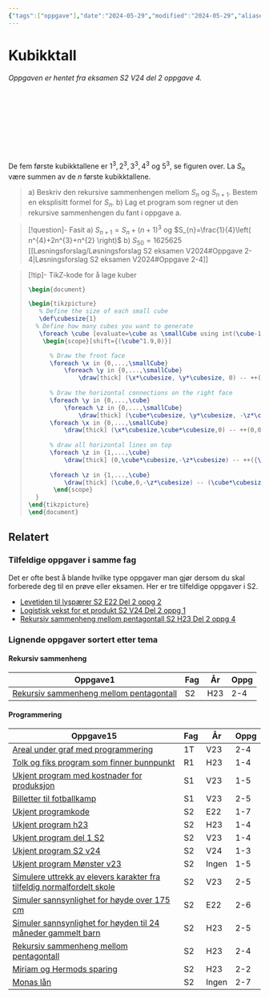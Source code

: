 ```yaml
---
{"tags":["oppgave"],"date":"2024-05-29","modified":"2024-05-29","aliases":[],"dg-publish":true,"temaer":["rekursiv sammenheng","figurtall","programmering"],"fag":["s2"],"eksamen":"v24","del":2,"oppgave":"4","title":"Kubikktall","source":null,"todo":null,"permalink":"/kubikktall/","dgPassFrontmatter":true}
---
```



# Kubikktall

<p><span><em>Oppgaven er hentet fra eksamen S2 V24 del 2 oppgave 4.</em></span></p>

<?xml version="1.0" encoding="UTF-8"?>
<svg xmlns="http://www.w3.org/2000/svg" xmlns:xlink="http://www.w3.org/1999/xlink" width="772.01" height="197.095" viewBox="0 0 772.01 197.095">
<defs>
<clipPath id="clip-0">
<path clip-rule="nonzero" d="M 0 167 L 30 167 L 30 197.09375 L 0 197.09375 Z M 0 167 "/>
</clipPath>
<clipPath id="clip-1">
<path clip-rule="nonzero" d="M 17 174 L 51 174 L 51 197.09375 L 17 197.09375 Z M 17 174 "/>
</clipPath>
<clipPath id="clip-2">
<path clip-rule="nonzero" d="M 77 167 L 107 167 L 107 197.09375 L 77 197.09375 Z M 77 167 "/>
</clipPath>
<clipPath id="clip-3">
<path clip-rule="nonzero" d="M 105 167 L 135 167 L 135 197.09375 L 105 197.09375 Z M 105 167 "/>
</clipPath>
<clipPath id="clip-4">
<path clip-rule="nonzero" d="M 123 174 L 157 174 L 157 197.09375 L 123 197.09375 Z M 123 174 "/>
</clipPath>
<clipPath id="clip-5">
<path clip-rule="nonzero" d="M 134 163 L 168 163 L 168 197.09375 L 134 197.09375 Z M 134 163 "/>
</clipPath>
<clipPath id="clip-6">
<path clip-rule="nonzero" d="M 200 167 L 230 167 L 230 197.09375 L 200 197.09375 Z M 200 167 "/>
</clipPath>
<clipPath id="clip-7">
<path clip-rule="nonzero" d="M 228 167 L 258 167 L 258 197.09375 L 228 197.09375 Z M 228 167 "/>
</clipPath>
<clipPath id="clip-8">
<path clip-rule="nonzero" d="M 256 167 L 287 167 L 287 197.09375 L 256 197.09375 Z M 256 167 "/>
</clipPath>
<clipPath id="clip-9">
<path clip-rule="nonzero" d="M 274 174 L 308 174 L 308 197.09375 L 274 197.09375 Z M 274 174 "/>
</clipPath>
<clipPath id="clip-10">
<path clip-rule="nonzero" d="M 285 163 L 319 163 L 319 197.09375 L 285 197.09375 Z M 285 163 "/>
</clipPath>
<clipPath id="clip-11">
<path clip-rule="nonzero" d="M 366 167 L 396 167 L 396 197.09375 L 366 197.09375 Z M 366 167 "/>
</clipPath>
<clipPath id="clip-12">
<path clip-rule="nonzero" d="M 394 167 L 424 167 L 424 197.09375 L 394 197.09375 Z M 394 167 "/>
</clipPath>
<clipPath id="clip-13">
<path clip-rule="nonzero" d="M 423 167 L 453 167 L 453 197.09375 L 423 197.09375 Z M 423 167 "/>
</clipPath>
<clipPath id="clip-14">
<path clip-rule="nonzero" d="M 451 167 L 481 167 L 481 197.09375 L 451 197.09375 Z M 451 167 "/>
</clipPath>
<clipPath id="clip-15">
<path clip-rule="nonzero" d="M 468 174 L 503 174 L 503 197.09375 L 468 197.09375 Z M 468 174 "/>
</clipPath>
<clipPath id="clip-16">
<path clip-rule="nonzero" d="M 479 163 L 514 163 L 514 197.09375 L 479 197.09375 Z M 479 163 "/>
</clipPath>
<clipPath id="clip-17">
<path clip-rule="nonzero" d="M 574 167 L 605 167 L 605 197.09375 L 574 197.09375 Z M 574 167 "/>
</clipPath>
<clipPath id="clip-18">
<path clip-rule="nonzero" d="M 603 167 L 633 167 L 633 197.09375 L 603 197.09375 Z M 603 167 "/>
</clipPath>
<clipPath id="clip-19">
<path clip-rule="nonzero" d="M 631 167 L 661 167 L 661 197.09375 L 631 197.09375 Z M 631 167 "/>
</clipPath>
<clipPath id="clip-20">
<path clip-rule="nonzero" d="M 659 167 L 690 167 L 690 197.09375 L 659 197.09375 Z M 659 167 "/>
</clipPath>
<clipPath id="clip-21">
<path clip-rule="nonzero" d="M 688 167 L 718 167 L 718 197.09375 L 688 197.09375 Z M 688 167 "/>
</clipPath>
<clipPath id="clip-22">
<path clip-rule="nonzero" d="M 705 174 L 740 174 L 740 197.09375 L 705 197.09375 Z M 705 174 "/>
</clipPath>
<clipPath id="clip-23">
<path clip-rule="nonzero" d="M 716 163 L 751 163 L 751 197.09375 L 716 197.09375 Z M 716 163 "/>
</clipPath>
<clipPath id="clip-24">
<path clip-rule="nonzero" d="M 749 130 L 772.011719 130 L 772.011719 165 L 749 165 Z M 749 130 "/>
</clipPath>
<clipPath id="clip-25">
<path clip-rule="nonzero" d="M 749 102 L 772.011719 102 L 772.011719 136 L 749 136 Z M 749 102 "/>
</clipPath>
<clipPath id="clip-26">
<path clip-rule="nonzero" d="M 749 74 L 772.011719 74 L 772.011719 108 L 749 108 Z M 749 74 "/>
</clipPath>
<clipPath id="clip-27">
<path clip-rule="nonzero" d="M 749 45 L 772.011719 45 L 772.011719 80 L 749 80 Z M 749 45 "/>
</clipPath>
<clipPath id="clip-28">
<path clip-rule="nonzero" d="M 749 17 L 772.011719 17 L 772.011719 51 L 749 51 Z M 749 17 "/>
</clipPath>
<clipPath id="clip-29">
<path clip-rule="nonzero" d="M 749 0 L 772.011719 0 L 772.011719 23 L 749 23 Z M 749 0 "/>
</clipPath>
<clipPath id="clip-30">
<path clip-rule="nonzero" d="M 629 0 L 772.011719 0 L 772.011719 1 L 629 1 Z M 629 0 "/>
</clipPath>
<clipPath id="clip-31">
<path clip-rule="nonzero" d="M 771 0 L 772.011719 0 L 772.011719 143 L 771 143 Z M 771 0 "/>
</clipPath>
</defs>
<g clip-path="url(#clip-0)">
<path fill="none" stroke-width="0.79701" stroke-linecap="butt" stroke-linejoin="miter" stroke="rgb(100%, 100%, 100%)" stroke-opacity="1" stroke-miterlimit="10" d="M 28.346437 0.0006875 L 56.694094 0.0006875 L 56.694094 28.348344 L 28.346437 28.348344 Z M 28.346437 0.0006875 " transform="matrix(1, 0, 0, -1, -27.948, 196.696)"/>
</g>
<g clip-path="url(#clip-1)">
<path fill="none" stroke-width="0.79701" stroke-linecap="butt" stroke-linejoin="miter" stroke="rgb(100%, 100%, 100%)" stroke-opacity="1" stroke-miterlimit="10" d="M 56.694094 0.0006875 L 67.608156 10.91475 " transform="matrix(1, 0, 0, -1, -27.948, 196.696)"/>
</g>
<path fill="none" stroke-width="0.79701" stroke-linecap="butt" stroke-linejoin="miter" stroke="rgb(100%, 100%, 100%)" stroke-opacity="1" stroke-miterlimit="10" d="M 56.694094 28.348344 L 67.608156 39.2585 " transform="matrix(1, 0, 0, -1, -27.948, 196.696)"/>
<path fill="none" stroke-width="0.79701" stroke-linecap="butt" stroke-linejoin="miter" stroke="rgb(100%, 100%, 100%)" stroke-opacity="1" stroke-miterlimit="10" d="M 28.346437 28.348344 L 39.2605 39.2585 " transform="matrix(1, 0, 0, -1, -27.948, 196.696)"/>
<path fill="none" stroke-width="0.79701" stroke-linecap="butt" stroke-linejoin="miter" stroke="rgb(100%, 100%, 100%)" stroke-opacity="1" stroke-miterlimit="10" d="M 39.2605 39.2585 L 67.608156 39.2585 " transform="matrix(1, 0, 0, -1, -27.948, 196.696)"/>
<path fill="none" stroke-width="0.79701" stroke-linecap="butt" stroke-linejoin="miter" stroke="rgb(100%, 100%, 100%)" stroke-opacity="1" stroke-miterlimit="10" d="M 67.608156 10.91475 L 67.608156 39.2585 " transform="matrix(1, 0, 0, -1, -27.948, 196.696)"/>
<g clip-path="url(#clip-2)">
<path fill="none" stroke-width="0.79701" stroke-linecap="butt" stroke-linejoin="miter" stroke="rgb(100%, 100%, 100%)" stroke-opacity="1" stroke-miterlimit="10" d="M 105.768312 0.0006875 L 134.115969 0.0006875 L 134.115969 28.348344 L 105.768312 28.348344 Z M 105.768312 0.0006875 " transform="matrix(1, 0, 0, -1, -27.948, 196.696)"/>
</g>
<path fill="none" stroke-width="0.79701" stroke-linecap="butt" stroke-linejoin="miter" stroke="rgb(100%, 100%, 100%)" stroke-opacity="1" stroke-miterlimit="10" d="M 105.768312 28.348344 L 134.115969 28.348344 L 134.115969 56.692094 L 105.768312 56.692094 Z M 105.768312 28.348344 " transform="matrix(1, 0, 0, -1, -27.948, 196.696)"/>
<g clip-path="url(#clip-3)">
<path fill="none" stroke-width="0.79701" stroke-linecap="butt" stroke-linejoin="miter" stroke="rgb(100%, 100%, 100%)" stroke-opacity="1" stroke-miterlimit="10" d="M 134.115969 0.0006875 L 162.463625 0.0006875 L 162.463625 28.348344 L 134.115969 28.348344 Z M 134.115969 0.0006875 " transform="matrix(1, 0, 0, -1, -27.948, 196.696)"/>
</g>
<path fill="none" stroke-width="0.79701" stroke-linecap="butt" stroke-linejoin="miter" stroke="rgb(100%, 100%, 100%)" stroke-opacity="1" stroke-miterlimit="10" d="M 134.115969 28.348344 L 162.463625 28.348344 L 162.463625 56.692094 L 134.115969 56.692094 Z M 134.115969 28.348344 " transform="matrix(1, 0, 0, -1, -27.948, 196.696)"/>
<g clip-path="url(#clip-4)">
<path fill="none" stroke-width="0.79701" stroke-linecap="butt" stroke-linejoin="miter" stroke="rgb(100%, 100%, 100%)" stroke-opacity="1" stroke-miterlimit="10" d="M 162.463625 0.0006875 L 173.377688 10.91475 " transform="matrix(1, 0, 0, -1, -27.948, 196.696)"/>
</g>
<g clip-path="url(#clip-5)">
<path fill="none" stroke-width="0.79701" stroke-linecap="butt" stroke-linejoin="miter" stroke="rgb(100%, 100%, 100%)" stroke-opacity="1" stroke-miterlimit="10" d="M 173.377688 10.91475 L 184.287844 21.824906 " transform="matrix(1, 0, 0, -1, -27.948, 196.696)"/>
</g>
<path fill="none" stroke-width="0.79701" stroke-linecap="butt" stroke-linejoin="miter" stroke="rgb(100%, 100%, 100%)" stroke-opacity="1" stroke-miterlimit="10" d="M 162.463625 28.348344 L 173.377688 39.2585 " transform="matrix(1, 0, 0, -1, -27.948, 196.696)"/>
<path fill="none" stroke-width="0.79701" stroke-linecap="butt" stroke-linejoin="miter" stroke="rgb(100%, 100%, 100%)" stroke-opacity="1" stroke-miterlimit="10" d="M 173.377688 39.2585 L 184.287844 50.172562 " transform="matrix(1, 0, 0, -1, -27.948, 196.696)"/>
<path fill="none" stroke-width="0.79701" stroke-linecap="butt" stroke-linejoin="miter" stroke="rgb(100%, 100%, 100%)" stroke-opacity="1" stroke-miterlimit="10" d="M 162.463625 56.692094 L 173.377688 67.606156 " transform="matrix(1, 0, 0, -1, -27.948, 196.696)"/>
<path fill="none" stroke-width="0.79701" stroke-linecap="butt" stroke-linejoin="miter" stroke="rgb(100%, 100%, 100%)" stroke-opacity="1" stroke-miterlimit="10" d="M 173.377688 67.606156 L 184.287844 78.520219 " transform="matrix(1, 0, 0, -1, -27.948, 196.696)"/>
<path fill="none" stroke-width="0.79701" stroke-linecap="butt" stroke-linejoin="miter" stroke="rgb(100%, 100%, 100%)" stroke-opacity="1" stroke-miterlimit="10" d="M 105.768312 56.692094 L 127.596437 78.520219 " transform="matrix(1, 0, 0, -1, -27.948, 196.696)"/>
<path fill="none" stroke-width="0.79701" stroke-linecap="butt" stroke-linejoin="miter" stroke="rgb(100%, 100%, 100%)" stroke-opacity="1" stroke-miterlimit="10" d="M 134.115969 56.692094 L 155.944094 78.520219 " transform="matrix(1, 0, 0, -1, -27.948, 196.696)"/>
<path fill="none" stroke-width="0.79701" stroke-linecap="butt" stroke-linejoin="miter" stroke="rgb(100%, 100%, 100%)" stroke-opacity="1" stroke-miterlimit="10" d="M 116.682375 67.606156 L 173.377688 67.606156 " transform="matrix(1, 0, 0, -1, -27.948, 196.696)"/>
<path fill="none" stroke-width="0.79701" stroke-linecap="butt" stroke-linejoin="miter" stroke="rgb(100%, 100%, 100%)" stroke-opacity="1" stroke-miterlimit="10" d="M 127.596437 78.520219 L 184.287844 78.520219 " transform="matrix(1, 0, 0, -1, -27.948, 196.696)"/>
<path fill="none" stroke-width="0.79701" stroke-linecap="butt" stroke-linejoin="miter" stroke="rgb(100%, 100%, 100%)" stroke-opacity="1" stroke-miterlimit="10" d="M 173.377688 10.91475 L 173.377688 67.606156 " transform="matrix(1, 0, 0, -1, -27.948, 196.696)"/>
<path fill="none" stroke-width="0.79701" stroke-linecap="butt" stroke-linejoin="miter" stroke="rgb(100%, 100%, 100%)" stroke-opacity="1" stroke-miterlimit="10" d="M 184.287844 21.824906 L 184.287844 78.520219 " transform="matrix(1, 0, 0, -1, -27.948, 196.696)"/>
<g clip-path="url(#clip-6)">
<path fill="none" stroke-width="0.79701" stroke-linecap="butt" stroke-linejoin="miter" stroke="rgb(100%, 100%, 100%)" stroke-opacity="1" stroke-miterlimit="10" d="M 228.553469 0.0006875 L 256.901125 0.0006875 L 256.901125 28.348344 L 228.553469 28.348344 Z M 228.553469 0.0006875 " transform="matrix(1, 0, 0, -1, -27.948, 196.696)"/>
</g>
<path fill="none" stroke-width="0.79701" stroke-linecap="butt" stroke-linejoin="miter" stroke="rgb(100%, 100%, 100%)" stroke-opacity="1" stroke-miterlimit="10" d="M 228.553469 28.348344 L 256.901125 28.348344 L 256.901125 56.692094 L 228.553469 56.692094 Z M 228.553469 28.348344 " transform="matrix(1, 0, 0, -1, -27.948, 196.696)"/>
<path fill="none" stroke-width="0.79701" stroke-linecap="butt" stroke-linejoin="miter" stroke="rgb(100%, 100%, 100%)" stroke-opacity="1" stroke-miterlimit="10" d="M 228.553469 56.692094 L 256.901125 56.692094 L 256.901125 85.03975 L 228.553469 85.03975 Z M 228.553469 56.692094 " transform="matrix(1, 0, 0, -1, -27.948, 196.696)"/>
<g clip-path="url(#clip-7)">
<path fill="none" stroke-width="0.79701" stroke-linecap="butt" stroke-linejoin="miter" stroke="rgb(100%, 100%, 100%)" stroke-opacity="1" stroke-miterlimit="10" d="M 256.901125 0.0006875 L 285.248781 0.0006875 L 285.248781 28.348344 L 256.901125 28.348344 Z M 256.901125 0.0006875 " transform="matrix(1, 0, 0, -1, -27.948, 196.696)"/>
</g>
<path fill="none" stroke-width="0.79701" stroke-linecap="butt" stroke-linejoin="miter" stroke="rgb(100%, 100%, 100%)" stroke-opacity="1" stroke-miterlimit="10" d="M 256.901125 28.348344 L 285.248781 28.348344 L 285.248781 56.692094 L 256.901125 56.692094 Z M 256.901125 28.348344 " transform="matrix(1, 0, 0, -1, -27.948, 196.696)"/>
<path fill="none" stroke-width="0.79701" stroke-linecap="butt" stroke-linejoin="miter" stroke="rgb(100%, 100%, 100%)" stroke-opacity="1" stroke-miterlimit="10" d="M 256.901125 56.692094 L 285.248781 56.692094 L 285.248781 85.03975 L 256.901125 85.03975 Z M 256.901125 56.692094 " transform="matrix(1, 0, 0, -1, -27.948, 196.696)"/>
<g clip-path="url(#clip-8)">
<path fill="none" stroke-width="0.79701" stroke-linecap="butt" stroke-linejoin="miter" stroke="rgb(100%, 100%, 100%)" stroke-opacity="1" stroke-miterlimit="10" d="M 285.248781 0.0006875 L 313.596437 0.0006875 L 313.596437 28.348344 L 285.248781 28.348344 Z M 285.248781 0.0006875 " transform="matrix(1, 0, 0, -1, -27.948, 196.696)"/>
</g>
<path fill="none" stroke-width="0.79701" stroke-linecap="butt" stroke-linejoin="miter" stroke="rgb(100%, 100%, 100%)" stroke-opacity="1" stroke-miterlimit="10" d="M 285.248781 28.348344 L 313.596437 28.348344 L 313.596437 56.692094 L 285.248781 56.692094 Z M 285.248781 28.348344 " transform="matrix(1, 0, 0, -1, -27.948, 196.696)"/>
<path fill="none" stroke-width="0.79701" stroke-linecap="butt" stroke-linejoin="miter" stroke="rgb(100%, 100%, 100%)" stroke-opacity="1" stroke-miterlimit="10" d="M 285.248781 56.692094 L 313.596437 56.692094 L 313.596437 85.03975 L 285.248781 85.03975 Z M 285.248781 56.692094 " transform="matrix(1, 0, 0, -1, -27.948, 196.696)"/>
<g clip-path="url(#clip-9)">
<path fill="none" stroke-width="0.79701" stroke-linecap="butt" stroke-linejoin="miter" stroke="rgb(100%, 100%, 100%)" stroke-opacity="1" stroke-miterlimit="10" d="M 313.596437 0.0006875 L 324.506594 10.91475 " transform="matrix(1, 0, 0, -1, -27.948, 196.696)"/>
</g>
<g clip-path="url(#clip-10)">
<path fill="none" stroke-width="0.79701" stroke-linecap="butt" stroke-linejoin="miter" stroke="rgb(100%, 100%, 100%)" stroke-opacity="1" stroke-miterlimit="10" d="M 324.506594 10.91475 L 335.420656 21.824906 " transform="matrix(1, 0, 0, -1, -27.948, 196.696)"/>
</g>
<path fill="none" stroke-width="0.79701" stroke-linecap="butt" stroke-linejoin="miter" stroke="rgb(100%, 100%, 100%)" stroke-opacity="1" stroke-miterlimit="10" d="M 335.420656 21.824906 L 346.334719 32.738969 " transform="matrix(1, 0, 0, -1, -27.948, 196.696)"/>
<path fill="none" stroke-width="0.79701" stroke-linecap="butt" stroke-linejoin="miter" stroke="rgb(100%, 100%, 100%)" stroke-opacity="1" stroke-miterlimit="10" d="M 313.596437 28.348344 L 324.506594 39.2585 " transform="matrix(1, 0, 0, -1, -27.948, 196.696)"/>
<path fill="none" stroke-width="0.79701" stroke-linecap="butt" stroke-linejoin="miter" stroke="rgb(100%, 100%, 100%)" stroke-opacity="1" stroke-miterlimit="10" d="M 324.506594 39.2585 L 335.420656 50.172562 " transform="matrix(1, 0, 0, -1, -27.948, 196.696)"/>
<path fill="none" stroke-width="0.79701" stroke-linecap="butt" stroke-linejoin="miter" stroke="rgb(100%, 100%, 100%)" stroke-opacity="1" stroke-miterlimit="10" d="M 335.420656 50.172562 L 346.334719 61.086625 " transform="matrix(1, 0, 0, -1, -27.948, 196.696)"/>
<path fill="none" stroke-width="0.79701" stroke-linecap="butt" stroke-linejoin="miter" stroke="rgb(100%, 100%, 100%)" stroke-opacity="1" stroke-miterlimit="10" d="M 313.596437 56.692094 L 324.506594 67.606156 " transform="matrix(1, 0, 0, -1, -27.948, 196.696)"/>
<path fill="none" stroke-width="0.79701" stroke-linecap="butt" stroke-linejoin="miter" stroke="rgb(100%, 100%, 100%)" stroke-opacity="1" stroke-miterlimit="10" d="M 324.506594 67.606156 L 335.420656 78.520219 " transform="matrix(1, 0, 0, -1, -27.948, 196.696)"/>
<path fill="none" stroke-width="0.79701" stroke-linecap="butt" stroke-linejoin="miter" stroke="rgb(100%, 100%, 100%)" stroke-opacity="1" stroke-miterlimit="10" d="M 335.420656 78.520219 L 346.334719 89.434281 " transform="matrix(1, 0, 0, -1, -27.948, 196.696)"/>
<path fill="none" stroke-width="0.79701" stroke-linecap="butt" stroke-linejoin="miter" stroke="rgb(100%, 100%, 100%)" stroke-opacity="1" stroke-miterlimit="10" d="M 313.596437 85.03975 L 324.506594 95.953812 " transform="matrix(1, 0, 0, -1, -27.948, 196.696)"/>
<path fill="none" stroke-width="0.79701" stroke-linecap="butt" stroke-linejoin="miter" stroke="rgb(100%, 100%, 100%)" stroke-opacity="1" stroke-miterlimit="10" d="M 324.506594 95.953812 L 335.420656 106.867875 " transform="matrix(1, 0, 0, -1, -27.948, 196.696)"/>
<path fill="none" stroke-width="0.79701" stroke-linecap="butt" stroke-linejoin="miter" stroke="rgb(100%, 100%, 100%)" stroke-opacity="1" stroke-miterlimit="10" d="M 335.420656 106.867875 L 346.334719 117.781937 " transform="matrix(1, 0, 0, -1, -27.948, 196.696)"/>
<path fill="none" stroke-width="0.79701" stroke-linecap="butt" stroke-linejoin="miter" stroke="rgb(100%, 100%, 100%)" stroke-opacity="1" stroke-miterlimit="10" d="M 228.553469 85.03975 L 261.295656 117.781937 " transform="matrix(1, 0, 0, -1, -27.948, 196.696)"/>
<path fill="none" stroke-width="0.79701" stroke-linecap="butt" stroke-linejoin="miter" stroke="rgb(100%, 100%, 100%)" stroke-opacity="1" stroke-miterlimit="10" d="M 256.901125 85.03975 L 289.639406 117.781937 " transform="matrix(1, 0, 0, -1, -27.948, 196.696)"/>
<path fill="none" stroke-width="0.79701" stroke-linecap="butt" stroke-linejoin="miter" stroke="rgb(100%, 100%, 100%)" stroke-opacity="1" stroke-miterlimit="10" d="M 285.248781 85.03975 L 317.987062 117.781937 " transform="matrix(1, 0, 0, -1, -27.948, 196.696)"/>
<path fill="none" stroke-width="0.79701" stroke-linecap="butt" stroke-linejoin="miter" stroke="rgb(100%, 100%, 100%)" stroke-opacity="1" stroke-miterlimit="10" d="M 239.467531 95.953812 L 324.506594 95.953812 " transform="matrix(1, 0, 0, -1, -27.948, 196.696)"/>
<path fill="none" stroke-width="0.79701" stroke-linecap="butt" stroke-linejoin="miter" stroke="rgb(100%, 100%, 100%)" stroke-opacity="1" stroke-miterlimit="10" d="M 250.381594 106.867875 L 335.420656 106.867875 " transform="matrix(1, 0, 0, -1, -27.948, 196.696)"/>
<path fill="none" stroke-width="0.79701" stroke-linecap="butt" stroke-linejoin="miter" stroke="rgb(100%, 100%, 100%)" stroke-opacity="1" stroke-miterlimit="10" d="M 261.295656 117.781937 L 346.334719 117.781937 " transform="matrix(1, 0, 0, -1, -27.948, 196.696)"/>
<path fill="none" stroke-width="0.79701" stroke-linecap="butt" stroke-linejoin="miter" stroke="rgb(100%, 100%, 100%)" stroke-opacity="1" stroke-miterlimit="10" d="M 324.506594 10.91475 L 324.506594 95.953812 " transform="matrix(1, 0, 0, -1, -27.948, 196.696)"/>
<path fill="none" stroke-width="0.79701" stroke-linecap="butt" stroke-linejoin="miter" stroke="rgb(100%, 100%, 100%)" stroke-opacity="1" stroke-miterlimit="10" d="M 335.420656 21.824906 L 335.420656 106.867875 " transform="matrix(1, 0, 0, -1, -27.948, 196.696)"/>
<path fill="none" stroke-width="0.79701" stroke-linecap="butt" stroke-linejoin="miter" stroke="rgb(100%, 100%, 100%)" stroke-opacity="1" stroke-miterlimit="10" d="M 346.334719 32.738969 L 346.334719 117.781937 " transform="matrix(1, 0, 0, -1, -27.948, 196.696)"/>
<g clip-path="url(#clip-11)">
<path fill="none" stroke-width="0.79701" stroke-linecap="butt" stroke-linejoin="miter" stroke="rgb(100%, 100%, 100%)" stroke-opacity="1" stroke-miterlimit="10" d="M 394.819094 0.0006875 L 423.16675 0.0006875 L 423.16675 28.348344 L 394.819094 28.348344 Z M 394.819094 0.0006875 " transform="matrix(1, 0, 0, -1, -27.948, 196.696)"/>
</g>
<path fill="none" stroke-width="0.79701" stroke-linecap="butt" stroke-linejoin="miter" stroke="rgb(100%, 100%, 100%)" stroke-opacity="1" stroke-miterlimit="10" d="M 394.819094 28.348344 L 423.16675 28.348344 L 423.16675 56.692094 L 394.819094 56.692094 Z M 394.819094 28.348344 " transform="matrix(1, 0, 0, -1, -27.948, 196.696)"/>
<path fill="none" stroke-width="0.79701" stroke-linecap="butt" stroke-linejoin="miter" stroke="rgb(100%, 100%, 100%)" stroke-opacity="1" stroke-miterlimit="10" d="M 394.819094 56.692094 L 423.16675 56.692094 L 423.16675 85.03975 L 394.819094 85.03975 Z M 394.819094 56.692094 " transform="matrix(1, 0, 0, -1, -27.948, 196.696)"/>
<path fill="none" stroke-width="0.79701" stroke-linecap="butt" stroke-linejoin="miter" stroke="rgb(100%, 100%, 100%)" stroke-opacity="1" stroke-miterlimit="10" d="M 394.819094 85.03975 L 423.16675 85.03975 L 423.16675 113.387406 L 394.819094 113.387406 Z M 394.819094 85.03975 " transform="matrix(1, 0, 0, -1, -27.948, 196.696)"/>
<g clip-path="url(#clip-12)">
<path fill="none" stroke-width="0.79701" stroke-linecap="butt" stroke-linejoin="miter" stroke="rgb(100%, 100%, 100%)" stroke-opacity="1" stroke-miterlimit="10" d="M 423.16675 0.0006875 L 451.514406 0.0006875 L 451.514406 28.348344 L 423.16675 28.348344 Z M 423.16675 0.0006875 " transform="matrix(1, 0, 0, -1, -27.948, 196.696)"/>
</g>
<path fill="none" stroke-width="0.79701" stroke-linecap="butt" stroke-linejoin="miter" stroke="rgb(100%, 100%, 100%)" stroke-opacity="1" stroke-miterlimit="10" d="M 423.16675 28.348344 L 451.514406 28.348344 L 451.514406 56.692094 L 423.16675 56.692094 Z M 423.16675 28.348344 " transform="matrix(1, 0, 0, -1, -27.948, 196.696)"/>
<path fill="none" stroke-width="0.79701" stroke-linecap="butt" stroke-linejoin="miter" stroke="rgb(100%, 100%, 100%)" stroke-opacity="1" stroke-miterlimit="10" d="M 423.16675 56.692094 L 451.514406 56.692094 L 451.514406 85.03975 L 423.16675 85.03975 Z M 423.16675 56.692094 " transform="matrix(1, 0, 0, -1, -27.948, 196.696)"/>
<path fill="none" stroke-width="0.79701" stroke-linecap="butt" stroke-linejoin="miter" stroke="rgb(100%, 100%, 100%)" stroke-opacity="1" stroke-miterlimit="10" d="M 423.16675 85.03975 L 451.514406 85.03975 L 451.514406 113.387406 L 423.16675 113.387406 Z M 423.16675 85.03975 " transform="matrix(1, 0, 0, -1, -27.948, 196.696)"/>
<g clip-path="url(#clip-13)">
<path fill="none" stroke-width="0.79701" stroke-linecap="butt" stroke-linejoin="miter" stroke="rgb(100%, 100%, 100%)" stroke-opacity="1" stroke-miterlimit="10" d="M 451.514406 0.0006875 L 479.858156 0.0006875 L 479.858156 28.348344 L 451.514406 28.348344 Z M 451.514406 0.0006875 " transform="matrix(1, 0, 0, -1, -27.948, 196.696)"/>
</g>
<path fill="none" stroke-width="0.79701" stroke-linecap="butt" stroke-linejoin="miter" stroke="rgb(100%, 100%, 100%)" stroke-opacity="1" stroke-miterlimit="10" d="M 451.514406 28.348344 L 479.858156 28.348344 L 479.858156 56.692094 L 451.514406 56.692094 Z M 451.514406 28.348344 " transform="matrix(1, 0, 0, -1, -27.948, 196.696)"/>
<path fill="none" stroke-width="0.79701" stroke-linecap="butt" stroke-linejoin="miter" stroke="rgb(100%, 100%, 100%)" stroke-opacity="1" stroke-miterlimit="10" d="M 451.514406 56.692094 L 479.858156 56.692094 L 479.858156 85.03975 L 451.514406 85.03975 Z M 451.514406 56.692094 " transform="matrix(1, 0, 0, -1, -27.948, 196.696)"/>
<path fill="none" stroke-width="0.79701" stroke-linecap="butt" stroke-linejoin="miter" stroke="rgb(100%, 100%, 100%)" stroke-opacity="1" stroke-miterlimit="10" d="M 451.514406 85.03975 L 479.858156 85.03975 L 479.858156 113.387406 L 451.514406 113.387406 Z M 451.514406 85.03975 " transform="matrix(1, 0, 0, -1, -27.948, 196.696)"/>
<g clip-path="url(#clip-14)">
<path fill="none" stroke-width="0.79701" stroke-linecap="butt" stroke-linejoin="miter" stroke="rgb(100%, 100%, 100%)" stroke-opacity="1" stroke-miterlimit="10" d="M 479.858156 0.0006875 L 508.205812 0.0006875 L 508.205812 28.348344 L 479.858156 28.348344 Z M 479.858156 0.0006875 " transform="matrix(1, 0, 0, -1, -27.948, 196.696)"/>
</g>
<path fill="none" stroke-width="0.79701" stroke-linecap="butt" stroke-linejoin="miter" stroke="rgb(100%, 100%, 100%)" stroke-opacity="1" stroke-miterlimit="10" d="M 479.858156 28.348344 L 508.205812 28.348344 L 508.205812 56.692094 L 479.858156 56.692094 Z M 479.858156 28.348344 " transform="matrix(1, 0, 0, -1, -27.948, 196.696)"/>
<path fill="none" stroke-width="0.79701" stroke-linecap="butt" stroke-linejoin="miter" stroke="rgb(100%, 100%, 100%)" stroke-opacity="1" stroke-miterlimit="10" d="M 479.858156 56.692094 L 508.205812 56.692094 L 508.205812 85.03975 L 479.858156 85.03975 Z M 479.858156 56.692094 " transform="matrix(1, 0, 0, -1, -27.948, 196.696)"/>
<path fill="none" stroke-width="0.79701" stroke-linecap="butt" stroke-linejoin="miter" stroke="rgb(100%, 100%, 100%)" stroke-opacity="1" stroke-miterlimit="10" d="M 479.858156 85.03975 L 508.205812 85.03975 L 508.205812 113.387406 L 479.858156 113.387406 Z M 479.858156 85.03975 " transform="matrix(1, 0, 0, -1, -27.948, 196.696)"/>
<g clip-path="url(#clip-15)">
<path fill="none" stroke-width="0.79701" stroke-linecap="butt" stroke-linejoin="miter" stroke="rgb(100%, 100%, 100%)" stroke-opacity="1" stroke-miterlimit="10" d="M 508.205812 0.0006875 L 519.119875 10.91475 " transform="matrix(1, 0, 0, -1, -27.948, 196.696)"/>
</g>
<g clip-path="url(#clip-16)">
<path fill="none" stroke-width="0.79701" stroke-linecap="butt" stroke-linejoin="miter" stroke="rgb(100%, 100%, 100%)" stroke-opacity="1" stroke-miterlimit="10" d="M 519.119875 10.91475 L 530.033937 21.824906 " transform="matrix(1, 0, 0, -1, -27.948, 196.696)"/>
</g>
<path fill="none" stroke-width="0.79701" stroke-linecap="butt" stroke-linejoin="miter" stroke="rgb(100%, 100%, 100%)" stroke-opacity="1" stroke-miterlimit="10" d="M 530.033937 21.824906 L 540.948 32.738969 " transform="matrix(1, 0, 0, -1, -27.948, 196.696)"/>
<path fill="none" stroke-width="0.79701" stroke-linecap="butt" stroke-linejoin="miter" stroke="rgb(100%, 100%, 100%)" stroke-opacity="1" stroke-miterlimit="10" d="M 540.948 32.738969 L 551.858156 43.653031 " transform="matrix(1, 0, 0, -1, -27.948, 196.696)"/>
<path fill="none" stroke-width="0.79701" stroke-linecap="butt" stroke-linejoin="miter" stroke="rgb(100%, 100%, 100%)" stroke-opacity="1" stroke-miterlimit="10" d="M 508.205812 28.348344 L 519.119875 39.2585 " transform="matrix(1, 0, 0, -1, -27.948, 196.696)"/>
<path fill="none" stroke-width="0.79701" stroke-linecap="butt" stroke-linejoin="miter" stroke="rgb(100%, 100%, 100%)" stroke-opacity="1" stroke-miterlimit="10" d="M 519.119875 39.2585 L 530.033937 50.172562 " transform="matrix(1, 0, 0, -1, -27.948, 196.696)"/>
<path fill="none" stroke-width="0.79701" stroke-linecap="butt" stroke-linejoin="miter" stroke="rgb(100%, 100%, 100%)" stroke-opacity="1" stroke-miterlimit="10" d="M 530.033937 50.172562 L 540.948 61.086625 " transform="matrix(1, 0, 0, -1, -27.948, 196.696)"/>
<path fill="none" stroke-width="0.79701" stroke-linecap="butt" stroke-linejoin="miter" stroke="rgb(100%, 100%, 100%)" stroke-opacity="1" stroke-miterlimit="10" d="M 540.948 61.086625 L 551.858156 72.000687 " transform="matrix(1, 0, 0, -1, -27.948, 196.696)"/>
<path fill="none" stroke-width="0.79701" stroke-linecap="butt" stroke-linejoin="miter" stroke="rgb(100%, 100%, 100%)" stroke-opacity="1" stroke-miterlimit="10" d="M 508.205812 56.692094 L 519.119875 67.606156 " transform="matrix(1, 0, 0, -1, -27.948, 196.696)"/>
<path fill="none" stroke-width="0.79701" stroke-linecap="butt" stroke-linejoin="miter" stroke="rgb(100%, 100%, 100%)" stroke-opacity="1" stroke-miterlimit="10" d="M 519.119875 67.606156 L 530.033937 78.520219 " transform="matrix(1, 0, 0, -1, -27.948, 196.696)"/>
<path fill="none" stroke-width="0.79701" stroke-linecap="butt" stroke-linejoin="miter" stroke="rgb(100%, 100%, 100%)" stroke-opacity="1" stroke-miterlimit="10" d="M 530.033937 78.520219 L 540.948 89.434281 " transform="matrix(1, 0, 0, -1, -27.948, 196.696)"/>
<path fill="none" stroke-width="0.79701" stroke-linecap="butt" stroke-linejoin="miter" stroke="rgb(100%, 100%, 100%)" stroke-opacity="1" stroke-miterlimit="10" d="M 540.948 89.434281 L 551.858156 100.348344 " transform="matrix(1, 0, 0, -1, -27.948, 196.696)"/>
<path fill="none" stroke-width="0.79701" stroke-linecap="butt" stroke-linejoin="miter" stroke="rgb(100%, 100%, 100%)" stroke-opacity="1" stroke-miterlimit="10" d="M 508.205812 85.03975 L 519.119875 95.953812 " transform="matrix(1, 0, 0, -1, -27.948, 196.696)"/>
<path fill="none" stroke-width="0.79701" stroke-linecap="butt" stroke-linejoin="miter" stroke="rgb(100%, 100%, 100%)" stroke-opacity="1" stroke-miterlimit="10" d="M 519.119875 95.953812 L 530.033937 106.867875 " transform="matrix(1, 0, 0, -1, -27.948, 196.696)"/>
<path fill="none" stroke-width="0.79701" stroke-linecap="butt" stroke-linejoin="miter" stroke="rgb(100%, 100%, 100%)" stroke-opacity="1" stroke-miterlimit="10" d="M 530.033937 106.867875 L 540.948 117.781937 " transform="matrix(1, 0, 0, -1, -27.948, 196.696)"/>
<path fill="none" stroke-width="0.79701" stroke-linecap="butt" stroke-linejoin="miter" stroke="rgb(100%, 100%, 100%)" stroke-opacity="1" stroke-miterlimit="10" d="M 540.948 117.781937 L 551.858156 128.692094 " transform="matrix(1, 0, 0, -1, -27.948, 196.696)"/>
<path fill="none" stroke-width="0.79701" stroke-linecap="butt" stroke-linejoin="miter" stroke="rgb(100%, 100%, 100%)" stroke-opacity="1" stroke-miterlimit="10" d="M 508.205812 113.387406 L 519.119875 124.301469 " transform="matrix(1, 0, 0, -1, -27.948, 196.696)"/>
<path fill="none" stroke-width="0.79701" stroke-linecap="butt" stroke-linejoin="miter" stroke="rgb(100%, 100%, 100%)" stroke-opacity="1" stroke-miterlimit="10" d="M 519.119875 124.301469 L 530.033937 135.215531 " transform="matrix(1, 0, 0, -1, -27.948, 196.696)"/>
<path fill="none" stroke-width="0.79701" stroke-linecap="butt" stroke-linejoin="miter" stroke="rgb(100%, 100%, 100%)" stroke-opacity="1" stroke-miterlimit="10" d="M 530.033937 135.215531 L 540.948 146.125687 " transform="matrix(1, 0, 0, -1, -27.948, 196.696)"/>
<path fill="none" stroke-width="0.79701" stroke-linecap="butt" stroke-linejoin="miter" stroke="rgb(100%, 100%, 100%)" stroke-opacity="1" stroke-miterlimit="10" d="M 540.948 146.125687 L 551.858156 157.03975 " transform="matrix(1, 0, 0, -1, -27.948, 196.696)"/>
<path fill="none" stroke-width="0.79701" stroke-linecap="butt" stroke-linejoin="miter" stroke="rgb(100%, 100%, 100%)" stroke-opacity="1" stroke-miterlimit="10" d="M 394.819094 113.387406 L 438.471437 157.03975 " transform="matrix(1, 0, 0, -1, -27.948, 196.696)"/>
<path fill="none" stroke-width="0.79701" stroke-linecap="butt" stroke-linejoin="miter" stroke="rgb(100%, 100%, 100%)" stroke-opacity="1" stroke-miterlimit="10" d="M 423.16675 113.387406 L 466.819094 157.03975 " transform="matrix(1, 0, 0, -1, -27.948, 196.696)"/>
<path fill="none" stroke-width="0.79701" stroke-linecap="butt" stroke-linejoin="miter" stroke="rgb(100%, 100%, 100%)" stroke-opacity="1" stroke-miterlimit="10" d="M 451.514406 113.387406 L 495.16675 157.03975 " transform="matrix(1, 0, 0, -1, -27.948, 196.696)"/>
<path fill="none" stroke-width="0.79701" stroke-linecap="butt" stroke-linejoin="miter" stroke="rgb(100%, 100%, 100%)" stroke-opacity="1" stroke-miterlimit="10" d="M 479.858156 113.387406 L 523.514406 157.03975 " transform="matrix(1, 0, 0, -1, -27.948, 196.696)"/>
<path fill="none" stroke-width="0.79701" stroke-linecap="butt" stroke-linejoin="miter" stroke="rgb(100%, 100%, 100%)" stroke-opacity="1" stroke-miterlimit="10" d="M 405.733156 124.301469 L 519.119875 124.301469 " transform="matrix(1, 0, 0, -1, -27.948, 196.696)"/>
<path fill="none" stroke-width="0.79701" stroke-linecap="butt" stroke-linejoin="miter" stroke="rgb(100%, 100%, 100%)" stroke-opacity="1" stroke-miterlimit="10" d="M 416.647219 135.215531 L 530.033937 135.215531 " transform="matrix(1, 0, 0, -1, -27.948, 196.696)"/>
<path fill="none" stroke-width="0.79701" stroke-linecap="butt" stroke-linejoin="miter" stroke="rgb(100%, 100%, 100%)" stroke-opacity="1" stroke-miterlimit="10" d="M 427.561281 146.125687 L 540.948 146.125687 " transform="matrix(1, 0, 0, -1, -27.948, 196.696)"/>
<path fill="none" stroke-width="0.79701" stroke-linecap="butt" stroke-linejoin="miter" stroke="rgb(100%, 100%, 100%)" stroke-opacity="1" stroke-miterlimit="10" d="M 438.471437 157.03975 L 551.858156 157.03975 " transform="matrix(1, 0, 0, -1, -27.948, 196.696)"/>
<path fill="none" stroke-width="0.79701" stroke-linecap="butt" stroke-linejoin="miter" stroke="rgb(100%, 100%, 100%)" stroke-opacity="1" stroke-miterlimit="10" d="M 519.119875 10.91475 L 519.119875 124.301469 " transform="matrix(1, 0, 0, -1, -27.948, 196.696)"/>
<path fill="none" stroke-width="0.79701" stroke-linecap="butt" stroke-linejoin="miter" stroke="rgb(100%, 100%, 100%)" stroke-opacity="1" stroke-miterlimit="10" d="M 530.033937 21.824906 L 530.033937 135.215531 " transform="matrix(1, 0, 0, -1, -27.948, 196.696)"/>
<path fill="none" stroke-width="0.79701" stroke-linecap="butt" stroke-linejoin="miter" stroke="rgb(100%, 100%, 100%)" stroke-opacity="1" stroke-miterlimit="10" d="M 540.948 32.738969 L 540.948 146.125687 " transform="matrix(1, 0, 0, -1, -27.948, 196.696)"/>
<path fill="none" stroke-width="0.79701" stroke-linecap="butt" stroke-linejoin="miter" stroke="rgb(100%, 100%, 100%)" stroke-opacity="1" stroke-miterlimit="10" d="M 551.858156 43.653031 L 551.858156 157.03975 " transform="matrix(1, 0, 0, -1, -27.948, 196.696)"/>
<g clip-path="url(#clip-17)">
<path fill="none" stroke-width="0.79701" stroke-linecap="butt" stroke-linejoin="miter" stroke="rgb(100%, 100%, 100%)" stroke-opacity="1" stroke-miterlimit="10" d="M 603.268312 0.0006875 L 631.615969 0.0006875 L 631.615969 28.348344 L 603.268312 28.348344 Z M 603.268312 0.0006875 " transform="matrix(1, 0, 0, -1, -27.948, 196.696)"/>
</g>
<path fill="none" stroke-width="0.79701" stroke-linecap="butt" stroke-linejoin="miter" stroke="rgb(100%, 100%, 100%)" stroke-opacity="1" stroke-miterlimit="10" d="M 603.268312 28.348344 L 631.615969 28.348344 L 631.615969 56.692094 L 603.268312 56.692094 Z M 603.268312 28.348344 " transform="matrix(1, 0, 0, -1, -27.948, 196.696)"/>
<path fill="none" stroke-width="0.79701" stroke-linecap="butt" stroke-linejoin="miter" stroke="rgb(100%, 100%, 100%)" stroke-opacity="1" stroke-miterlimit="10" d="M 603.268312 56.692094 L 631.615969 56.692094 L 631.615969 85.03975 L 603.268312 85.03975 Z M 603.268312 56.692094 " transform="matrix(1, 0, 0, -1, -27.948, 196.696)"/>
<path fill="none" stroke-width="0.79701" stroke-linecap="butt" stroke-linejoin="miter" stroke="rgb(100%, 100%, 100%)" stroke-opacity="1" stroke-miterlimit="10" d="M 603.268312 85.03975 L 631.615969 85.03975 L 631.615969 113.387406 L 603.268312 113.387406 Z M 603.268312 85.03975 " transform="matrix(1, 0, 0, -1, -27.948, 196.696)"/>
<path fill="none" stroke-width="0.79701" stroke-linecap="butt" stroke-linejoin="miter" stroke="rgb(100%, 100%, 100%)" stroke-opacity="1" stroke-miterlimit="10" d="M 603.268312 113.387406 L 631.615969 113.387406 L 631.615969 141.735062 L 603.268312 141.735062 Z M 603.268312 113.387406 " transform="matrix(1, 0, 0, -1, -27.948, 196.696)"/>
<g clip-path="url(#clip-18)">
<path fill="none" stroke-width="0.79701" stroke-linecap="butt" stroke-linejoin="miter" stroke="rgb(100%, 100%, 100%)" stroke-opacity="1" stroke-miterlimit="10" d="M 631.615969 0.0006875 L 659.963625 0.0006875 L 659.963625 28.348344 L 631.615969 28.348344 Z M 631.615969 0.0006875 " transform="matrix(1, 0, 0, -1, -27.948, 196.696)"/>
</g>
<path fill="none" stroke-width="0.79701" stroke-linecap="butt" stroke-linejoin="miter" stroke="rgb(100%, 100%, 100%)" stroke-opacity="1" stroke-miterlimit="10" d="M 631.615969 28.348344 L 659.963625 28.348344 L 659.963625 56.692094 L 631.615969 56.692094 Z M 631.615969 28.348344 " transform="matrix(1, 0, 0, -1, -27.948, 196.696)"/>
<path fill="none" stroke-width="0.79701" stroke-linecap="butt" stroke-linejoin="miter" stroke="rgb(100%, 100%, 100%)" stroke-opacity="1" stroke-miterlimit="10" d="M 631.615969 56.692094 L 659.963625 56.692094 L 659.963625 85.03975 L 631.615969 85.03975 Z M 631.615969 56.692094 " transform="matrix(1, 0, 0, -1, -27.948, 196.696)"/>
<path fill="none" stroke-width="0.79701" stroke-linecap="butt" stroke-linejoin="miter" stroke="rgb(100%, 100%, 100%)" stroke-opacity="1" stroke-miterlimit="10" d="M 631.615969 85.03975 L 659.963625 85.03975 L 659.963625 113.387406 L 631.615969 113.387406 Z M 631.615969 85.03975 " transform="matrix(1, 0, 0, -1, -27.948, 196.696)"/>
<path fill="none" stroke-width="0.79701" stroke-linecap="butt" stroke-linejoin="miter" stroke="rgb(100%, 100%, 100%)" stroke-opacity="1" stroke-miterlimit="10" d="M 631.615969 113.387406 L 659.963625 113.387406 L 659.963625 141.735062 L 631.615969 141.735062 Z M 631.615969 113.387406 " transform="matrix(1, 0, 0, -1, -27.948, 196.696)"/>
<g clip-path="url(#clip-19)">
<path fill="none" stroke-width="0.79701" stroke-linecap="butt" stroke-linejoin="miter" stroke="rgb(100%, 100%, 100%)" stroke-opacity="1" stroke-miterlimit="10" d="M 659.963625 0.0006875 L 688.311281 0.0006875 L 688.311281 28.348344 L 659.963625 28.348344 Z M 659.963625 0.0006875 " transform="matrix(1, 0, 0, -1, -27.948, 196.696)"/>
</g>
<path fill="none" stroke-width="0.79701" stroke-linecap="butt" stroke-linejoin="miter" stroke="rgb(100%, 100%, 100%)" stroke-opacity="1" stroke-miterlimit="10" d="M 659.963625 28.348344 L 688.311281 28.348344 L 688.311281 56.692094 L 659.963625 56.692094 Z M 659.963625 28.348344 " transform="matrix(1, 0, 0, -1, -27.948, 196.696)"/>
<path fill="none" stroke-width="0.79701" stroke-linecap="butt" stroke-linejoin="miter" stroke="rgb(100%, 100%, 100%)" stroke-opacity="1" stroke-miterlimit="10" d="M 659.963625 56.692094 L 688.311281 56.692094 L 688.311281 85.03975 L 659.963625 85.03975 Z M 659.963625 56.692094 " transform="matrix(1, 0, 0, -1, -27.948, 196.696)"/>
<path fill="none" stroke-width="0.79701" stroke-linecap="butt" stroke-linejoin="miter" stroke="rgb(100%, 100%, 100%)" stroke-opacity="1" stroke-miterlimit="10" d="M 659.963625 85.03975 L 688.311281 85.03975 L 688.311281 113.387406 L 659.963625 113.387406 Z M 659.963625 85.03975 " transform="matrix(1, 0, 0, -1, -27.948, 196.696)"/>
<path fill="none" stroke-width="0.79701" stroke-linecap="butt" stroke-linejoin="miter" stroke="rgb(100%, 100%, 100%)" stroke-opacity="1" stroke-miterlimit="10" d="M 659.963625 113.387406 L 688.311281 113.387406 L 688.311281 141.735062 L 659.963625 141.735062 Z M 659.963625 113.387406 " transform="matrix(1, 0, 0, -1, -27.948, 196.696)"/>
<g clip-path="url(#clip-20)">
<path fill="none" stroke-width="0.79701" stroke-linecap="butt" stroke-linejoin="miter" stroke="rgb(100%, 100%, 100%)" stroke-opacity="1" stroke-miterlimit="10" d="M 688.311281 0.0006875 L 716.655031 0.0006875 L 716.655031 28.348344 L 688.311281 28.348344 Z M 688.311281 0.0006875 " transform="matrix(1, 0, 0, -1, -27.948, 196.696)"/>
</g>
<path fill="none" stroke-width="0.79701" stroke-linecap="butt" stroke-linejoin="miter" stroke="rgb(100%, 100%, 100%)" stroke-opacity="1" stroke-miterlimit="10" d="M 688.311281 28.348344 L 716.655031 28.348344 L 716.655031 56.692094 L 688.311281 56.692094 Z M 688.311281 28.348344 " transform="matrix(1, 0, 0, -1, -27.948, 196.696)"/>
<path fill="none" stroke-width="0.79701" stroke-linecap="butt" stroke-linejoin="miter" stroke="rgb(100%, 100%, 100%)" stroke-opacity="1" stroke-miterlimit="10" d="M 688.311281 56.692094 L 716.655031 56.692094 L 716.655031 85.03975 L 688.311281 85.03975 Z M 688.311281 56.692094 " transform="matrix(1, 0, 0, -1, -27.948, 196.696)"/>
<path fill="none" stroke-width="0.79701" stroke-linecap="butt" stroke-linejoin="miter" stroke="rgb(100%, 100%, 100%)" stroke-opacity="1" stroke-miterlimit="10" d="M 688.311281 85.03975 L 716.655031 85.03975 L 716.655031 113.387406 L 688.311281 113.387406 Z M 688.311281 85.03975 " transform="matrix(1, 0, 0, -1, -27.948, 196.696)"/>
<path fill="none" stroke-width="0.79701" stroke-linecap="butt" stroke-linejoin="miter" stroke="rgb(100%, 100%, 100%)" stroke-opacity="1" stroke-miterlimit="10" d="M 688.311281 113.387406 L 716.655031 113.387406 L 716.655031 141.735062 L 688.311281 141.735062 Z M 688.311281 113.387406 " transform="matrix(1, 0, 0, -1, -27.948, 196.696)"/>
<g clip-path="url(#clip-21)">
<path fill="none" stroke-width="0.79701" stroke-linecap="butt" stroke-linejoin="miter" stroke="rgb(100%, 100%, 100%)" stroke-opacity="1" stroke-miterlimit="10" d="M 716.655031 0.0006875 L 745.002687 0.0006875 L 745.002687 28.348344 L 716.655031 28.348344 Z M 716.655031 0.0006875 " transform="matrix(1, 0, 0, -1, -27.948, 196.696)"/>
</g>
<path fill="none" stroke-width="0.79701" stroke-linecap="butt" stroke-linejoin="miter" stroke="rgb(100%, 100%, 100%)" stroke-opacity="1" stroke-miterlimit="10" d="M 716.655031 28.348344 L 745.002687 28.348344 L 745.002687 56.692094 L 716.655031 56.692094 Z M 716.655031 28.348344 " transform="matrix(1, 0, 0, -1, -27.948, 196.696)"/>
<path fill="none" stroke-width="0.79701" stroke-linecap="butt" stroke-linejoin="miter" stroke="rgb(100%, 100%, 100%)" stroke-opacity="1" stroke-miterlimit="10" d="M 716.655031 56.692094 L 745.002687 56.692094 L 745.002687 85.03975 L 716.655031 85.03975 Z M 716.655031 56.692094 " transform="matrix(1, 0, 0, -1, -27.948, 196.696)"/>
<path fill="none" stroke-width="0.79701" stroke-linecap="butt" stroke-linejoin="miter" stroke="rgb(100%, 100%, 100%)" stroke-opacity="1" stroke-miterlimit="10" d="M 716.655031 85.03975 L 745.002687 85.03975 L 745.002687 113.387406 L 716.655031 113.387406 Z M 716.655031 85.03975 " transform="matrix(1, 0, 0, -1, -27.948, 196.696)"/>
<path fill="none" stroke-width="0.79701" stroke-linecap="butt" stroke-linejoin="miter" stroke="rgb(100%, 100%, 100%)" stroke-opacity="1" stroke-miterlimit="10" d="M 716.655031 113.387406 L 745.002687 113.387406 L 745.002687 141.735062 L 716.655031 141.735062 Z M 716.655031 113.387406 " transform="matrix(1, 0, 0, -1, -27.948, 196.696)"/>
<g clip-path="url(#clip-22)">
<path fill="none" stroke-width="0.79701" stroke-linecap="butt" stroke-linejoin="miter" stroke="rgb(100%, 100%, 100%)" stroke-opacity="1" stroke-miterlimit="10" d="M 745.002687 0.0006875 L 755.91675 10.91475 " transform="matrix(1, 0, 0, -1, -27.948, 196.696)"/>
</g>
<g clip-path="url(#clip-23)">
<path fill="none" stroke-width="0.79701" stroke-linecap="butt" stroke-linejoin="miter" stroke="rgb(100%, 100%, 100%)" stroke-opacity="1" stroke-miterlimit="10" d="M 755.91675 10.91475 L 766.830812 21.824906 " transform="matrix(1, 0, 0, -1, -27.948, 196.696)"/>
</g>
<path fill="none" stroke-width="0.79701" stroke-linecap="butt" stroke-linejoin="miter" stroke="rgb(100%, 100%, 100%)" stroke-opacity="1" stroke-miterlimit="10" d="M 766.830812 21.824906 L 777.744875 32.738969 " transform="matrix(1, 0, 0, -1, -27.948, 196.696)"/>
<path fill="none" stroke-width="0.79701" stroke-linecap="butt" stroke-linejoin="miter" stroke="rgb(100%, 100%, 100%)" stroke-opacity="1" stroke-miterlimit="10" d="M 777.744875 32.738969 L 788.655031 43.653031 " transform="matrix(1, 0, 0, -1, -27.948, 196.696)"/>
<g clip-path="url(#clip-24)">
<path fill="none" stroke-width="0.79701" stroke-linecap="butt" stroke-linejoin="miter" stroke="rgb(100%, 100%, 100%)" stroke-opacity="1" stroke-miterlimit="10" d="M 788.655031 43.653031 L 799.569094 54.567094 " transform="matrix(1, 0, 0, -1, -27.948, 196.696)"/>
</g>
<path fill="none" stroke-width="0.79701" stroke-linecap="butt" stroke-linejoin="miter" stroke="rgb(100%, 100%, 100%)" stroke-opacity="1" stroke-miterlimit="10" d="M 745.002687 28.348344 L 755.91675 39.2585 " transform="matrix(1, 0, 0, -1, -27.948, 196.696)"/>
<path fill="none" stroke-width="0.79701" stroke-linecap="butt" stroke-linejoin="miter" stroke="rgb(100%, 100%, 100%)" stroke-opacity="1" stroke-miterlimit="10" d="M 755.91675 39.2585 L 766.830812 50.172562 " transform="matrix(1, 0, 0, -1, -27.948, 196.696)"/>
<path fill="none" stroke-width="0.79701" stroke-linecap="butt" stroke-linejoin="miter" stroke="rgb(100%, 100%, 100%)" stroke-opacity="1" stroke-miterlimit="10" d="M 766.830812 50.172562 L 777.744875 61.086625 " transform="matrix(1, 0, 0, -1, -27.948, 196.696)"/>
<path fill="none" stroke-width="0.79701" stroke-linecap="butt" stroke-linejoin="miter" stroke="rgb(100%, 100%, 100%)" stroke-opacity="1" stroke-miterlimit="10" d="M 777.744875 61.086625 L 788.655031 72.000687 " transform="matrix(1, 0, 0, -1, -27.948, 196.696)"/>
<g clip-path="url(#clip-25)">
<path fill="none" stroke-width="0.79701" stroke-linecap="butt" stroke-linejoin="miter" stroke="rgb(100%, 100%, 100%)" stroke-opacity="1" stroke-miterlimit="10" d="M 788.655031 72.000687 L 799.569094 82.91475 " transform="matrix(1, 0, 0, -1, -27.948, 196.696)"/>
</g>
<path fill="none" stroke-width="0.79701" stroke-linecap="butt" stroke-linejoin="miter" stroke="rgb(100%, 100%, 100%)" stroke-opacity="1" stroke-miterlimit="10" d="M 745.002687 56.692094 L 755.91675 67.606156 " transform="matrix(1, 0, 0, -1, -27.948, 196.696)"/>
<path fill="none" stroke-width="0.79701" stroke-linecap="butt" stroke-linejoin="miter" stroke="rgb(100%, 100%, 100%)" stroke-opacity="1" stroke-miterlimit="10" d="M 755.91675 67.606156 L 766.830812 78.520219 " transform="matrix(1, 0, 0, -1, -27.948, 196.696)"/>
<path fill="none" stroke-width="0.79701" stroke-linecap="butt" stroke-linejoin="miter" stroke="rgb(100%, 100%, 100%)" stroke-opacity="1" stroke-miterlimit="10" d="M 766.830812 78.520219 L 777.744875 89.434281 " transform="matrix(1, 0, 0, -1, -27.948, 196.696)"/>
<path fill="none" stroke-width="0.79701" stroke-linecap="butt" stroke-linejoin="miter" stroke="rgb(100%, 100%, 100%)" stroke-opacity="1" stroke-miterlimit="10" d="M 777.744875 89.434281 L 788.655031 100.348344 " transform="matrix(1, 0, 0, -1, -27.948, 196.696)"/>
<g clip-path="url(#clip-26)">
<path fill="none" stroke-width="0.79701" stroke-linecap="butt" stroke-linejoin="miter" stroke="rgb(100%, 100%, 100%)" stroke-opacity="1" stroke-miterlimit="10" d="M 788.655031 100.348344 L 799.569094 111.2585 " transform="matrix(1, 0, 0, -1, -27.948, 196.696)"/>
</g>
<path fill="none" stroke-width="0.79701" stroke-linecap="butt" stroke-linejoin="miter" stroke="rgb(100%, 100%, 100%)" stroke-opacity="1" stroke-miterlimit="10" d="M 745.002687 85.03975 L 755.91675 95.953812 " transform="matrix(1, 0, 0, -1, -27.948, 196.696)"/>
<path fill="none" stroke-width="0.79701" stroke-linecap="butt" stroke-linejoin="miter" stroke="rgb(100%, 100%, 100%)" stroke-opacity="1" stroke-miterlimit="10" d="M 755.91675 95.953812 L 766.830812 106.867875 " transform="matrix(1, 0, 0, -1, -27.948, 196.696)"/>
<path fill="none" stroke-width="0.79701" stroke-linecap="butt" stroke-linejoin="miter" stroke="rgb(100%, 100%, 100%)" stroke-opacity="1" stroke-miterlimit="10" d="M 766.830812 106.867875 L 777.744875 117.781937 " transform="matrix(1, 0, 0, -1, -27.948, 196.696)"/>
<path fill="none" stroke-width="0.79701" stroke-linecap="butt" stroke-linejoin="miter" stroke="rgb(100%, 100%, 100%)" stroke-opacity="1" stroke-miterlimit="10" d="M 777.744875 117.781937 L 788.655031 128.692094 " transform="matrix(1, 0, 0, -1, -27.948, 196.696)"/>
<g clip-path="url(#clip-27)">
<path fill="none" stroke-width="0.79701" stroke-linecap="butt" stroke-linejoin="miter" stroke="rgb(100%, 100%, 100%)" stroke-opacity="1" stroke-miterlimit="10" d="M 788.655031 128.692094 L 799.569094 139.606156 " transform="matrix(1, 0, 0, -1, -27.948, 196.696)"/>
</g>
<path fill="none" stroke-width="0.79701" stroke-linecap="butt" stroke-linejoin="miter" stroke="rgb(100%, 100%, 100%)" stroke-opacity="1" stroke-miterlimit="10" d="M 745.002687 113.387406 L 755.91675 124.301469 " transform="matrix(1, 0, 0, -1, -27.948, 196.696)"/>
<path fill="none" stroke-width="0.79701" stroke-linecap="butt" stroke-linejoin="miter" stroke="rgb(100%, 100%, 100%)" stroke-opacity="1" stroke-miterlimit="10" d="M 755.91675 124.301469 L 766.830812 135.215531 " transform="matrix(1, 0, 0, -1, -27.948, 196.696)"/>
<path fill="none" stroke-width="0.79701" stroke-linecap="butt" stroke-linejoin="miter" stroke="rgb(100%, 100%, 100%)" stroke-opacity="1" stroke-miterlimit="10" d="M 766.830812 135.215531 L 777.744875 146.125687 " transform="matrix(1, 0, 0, -1, -27.948, 196.696)"/>
<path fill="none" stroke-width="0.79701" stroke-linecap="butt" stroke-linejoin="miter" stroke="rgb(100%, 100%, 100%)" stroke-opacity="1" stroke-miterlimit="10" d="M 777.744875 146.125687 L 788.655031 157.03975 " transform="matrix(1, 0, 0, -1, -27.948, 196.696)"/>
<g clip-path="url(#clip-28)">
<path fill="none" stroke-width="0.79701" stroke-linecap="butt" stroke-linejoin="miter" stroke="rgb(100%, 100%, 100%)" stroke-opacity="1" stroke-miterlimit="10" d="M 788.655031 157.03975 L 799.569094 167.953812 " transform="matrix(1, 0, 0, -1, -27.948, 196.696)"/>
</g>
<path fill="none" stroke-width="0.79701" stroke-linecap="butt" stroke-linejoin="miter" stroke="rgb(100%, 100%, 100%)" stroke-opacity="1" stroke-miterlimit="10" d="M 745.002687 141.735062 L 755.91675 152.649125 " transform="matrix(1, 0, 0, -1, -27.948, 196.696)"/>
<path fill="none" stroke-width="0.79701" stroke-linecap="butt" stroke-linejoin="miter" stroke="rgb(100%, 100%, 100%)" stroke-opacity="1" stroke-miterlimit="10" d="M 755.91675 152.649125 L 766.830812 163.559281 " transform="matrix(1, 0, 0, -1, -27.948, 196.696)"/>
<path fill="none" stroke-width="0.79701" stroke-linecap="butt" stroke-linejoin="miter" stroke="rgb(100%, 100%, 100%)" stroke-opacity="1" stroke-miterlimit="10" d="M 766.830812 163.559281 L 777.744875 174.473344 " transform="matrix(1, 0, 0, -1, -27.948, 196.696)"/>
<path fill="none" stroke-width="0.79701" stroke-linecap="butt" stroke-linejoin="miter" stroke="rgb(100%, 100%, 100%)" stroke-opacity="1" stroke-miterlimit="10" d="M 777.744875 174.473344 L 788.655031 185.387406 " transform="matrix(1, 0, 0, -1, -27.948, 196.696)"/>
<g clip-path="url(#clip-29)">
<path fill="none" stroke-width="0.79701" stroke-linecap="butt" stroke-linejoin="miter" stroke="rgb(100%, 100%, 100%)" stroke-opacity="1" stroke-miterlimit="10" d="M 788.655031 185.387406 L 799.569094 196.301469 " transform="matrix(1, 0, 0, -1, -27.948, 196.696)"/>
</g>
<path fill="none" stroke-width="0.79701" stroke-linecap="butt" stroke-linejoin="miter" stroke="rgb(100%, 100%, 100%)" stroke-opacity="1" stroke-miterlimit="10" d="M 603.268312 141.735062 L 657.834719 196.301469 " transform="matrix(1, 0, 0, -1, -27.948, 196.696)"/>
<path fill="none" stroke-width="0.79701" stroke-linecap="butt" stroke-linejoin="miter" stroke="rgb(100%, 100%, 100%)" stroke-opacity="1" stroke-miterlimit="10" d="M 631.615969 141.735062 L 686.182375 196.301469 " transform="matrix(1, 0, 0, -1, -27.948, 196.696)"/>
<path fill="none" stroke-width="0.79701" stroke-linecap="butt" stroke-linejoin="miter" stroke="rgb(100%, 100%, 100%)" stroke-opacity="1" stroke-miterlimit="10" d="M 659.963625 141.735062 L 714.530031 196.301469 " transform="matrix(1, 0, 0, -1, -27.948, 196.696)"/>
<path fill="none" stroke-width="0.79701" stroke-linecap="butt" stroke-linejoin="miter" stroke="rgb(100%, 100%, 100%)" stroke-opacity="1" stroke-miterlimit="10" d="M 688.311281 141.735062 L 742.877687 196.301469 " transform="matrix(1, 0, 0, -1, -27.948, 196.696)"/>
<path fill="none" stroke-width="0.79701" stroke-linecap="butt" stroke-linejoin="miter" stroke="rgb(100%, 100%, 100%)" stroke-opacity="1" stroke-miterlimit="10" d="M 716.655031 141.735062 L 771.221437 196.301469 " transform="matrix(1, 0, 0, -1, -27.948, 196.696)"/>
<path fill="none" stroke-width="0.79701" stroke-linecap="butt" stroke-linejoin="miter" stroke="rgb(100%, 100%, 100%)" stroke-opacity="1" stroke-miterlimit="10" d="M 614.182375 152.649125 L 755.91675 152.649125 " transform="matrix(1, 0, 0, -1, -27.948, 196.696)"/>
<path fill="none" stroke-width="0.79701" stroke-linecap="butt" stroke-linejoin="miter" stroke="rgb(100%, 100%, 100%)" stroke-opacity="1" stroke-miterlimit="10" d="M 625.096437 163.559281 L 766.830812 163.559281 " transform="matrix(1, 0, 0, -1, -27.948, 196.696)"/>
<path fill="none" stroke-width="0.79701" stroke-linecap="butt" stroke-linejoin="miter" stroke="rgb(100%, 100%, 100%)" stroke-opacity="1" stroke-miterlimit="10" d="M 636.0105 174.473344 L 777.744875 174.473344 " transform="matrix(1, 0, 0, -1, -27.948, 196.696)"/>
<path fill="none" stroke-width="0.79701" stroke-linecap="butt" stroke-linejoin="miter" stroke="rgb(100%, 100%, 100%)" stroke-opacity="1" stroke-miterlimit="10" d="M 646.920656 185.387406 L 788.655031 185.387406 " transform="matrix(1, 0, 0, -1, -27.948, 196.696)"/>
<g clip-path="url(#clip-30)">
<path fill="none" stroke-width="0.79701" stroke-linecap="butt" stroke-linejoin="miter" stroke="rgb(100%, 100%, 100%)" stroke-opacity="1" stroke-miterlimit="10" d="M 657.834719 196.301469 L 799.569094 196.301469 " transform="matrix(1, 0, 0, -1, -27.948, 196.696)"/>
</g>
<path fill="none" stroke-width="0.79701" stroke-linecap="butt" stroke-linejoin="miter" stroke="rgb(100%, 100%, 100%)" stroke-opacity="1" stroke-miterlimit="10" d="M 755.91675 10.91475 L 755.91675 152.649125 " transform="matrix(1, 0, 0, -1, -27.948, 196.696)"/>
<path fill="none" stroke-width="0.79701" stroke-linecap="butt" stroke-linejoin="miter" stroke="rgb(100%, 100%, 100%)" stroke-opacity="1" stroke-miterlimit="10" d="M 766.830812 21.824906 L 766.830812 163.559281 " transform="matrix(1, 0, 0, -1, -27.948, 196.696)"/>
<path fill="none" stroke-width="0.79701" stroke-linecap="butt" stroke-linejoin="miter" stroke="rgb(100%, 100%, 100%)" stroke-opacity="1" stroke-miterlimit="10" d="M 777.744875 32.738969 L 777.744875 174.473344 " transform="matrix(1, 0, 0, -1, -27.948, 196.696)"/>
<path fill="none" stroke-width="0.79701" stroke-linecap="butt" stroke-linejoin="miter" stroke="rgb(100%, 100%, 100%)" stroke-opacity="1" stroke-miterlimit="10" d="M 788.655031 43.653031 L 788.655031 185.387406 " transform="matrix(1, 0, 0, -1, -27.948, 196.696)"/>
<g clip-path="url(#clip-31)">
<path fill="none" stroke-width="0.79701" stroke-linecap="butt" stroke-linejoin="miter" stroke="rgb(100%, 100%, 100%)" stroke-opacity="1" stroke-miterlimit="10" d="M 799.569094 54.567094 L 799.569094 196.301469 " transform="matrix(1, 0, 0, -1, -27.948, 196.696)"/>
</g>
</svg>


De fem første kubikktallene er $1^{3}, 2^{3}, 3^{3}, 4^{3}$ og $5^{3}$, se figuren over. La $S_{n}$ være summen av de $n$ første kubikktallene. 

>a) Beskriv den rekursive sammenhengen mellom $S_{n}$ og $S_{n+1}$. Bestem en eksplisitt formel for $S_{n}$.
>b) Lag et program som regner ut den rekursive sammenhengen du fant i oppgave a.

>[!question]- Fasit
> a) $S_{n+1}=S_{n}+(n+1)^{3}$ og $S_{n}=\frac{1}{4}\left( n^{4}+2n^{3}+n^{2} \right)$
> b) $S_{50}=1625625$
>[[Løsningsforslag/Løsningsforslag S2 eksamen V2024#Oppgave 2-4\|Løsningsforslag S2 eksamen V2024#Oppgave 2-4]]

>[!tip]- TikZ-kode for å lage kuber
>
>```tikz
>\begin{document}
>
>\begin{tikzpicture}
>    % Define the size of each small cube
>    \def\cubesize{1}
>	% Define how many cubes you want to generate
>    \foreach \cube [evaluate=\cube as \smallCube using int(\cube-1)] in {1,...,4}{
>     \begin{scope}[shift={(\cube^1.9,0)}]
>
>	    % Draw the front face
>	    \foreach \x in {0,...,\smallCube}
>	        \foreach \y in {0,...,\smallCube}
>	            \draw[thick] (\x*\cubesize, \y*\cubesize, 0) -- ++(\cubesize,0,0) -- ++(0,\cubesize,0) -- ++(-\cubesize,0,0) -- cycle;
>	
>	    % Draw the horizontal connections on the right face
>	    \foreach \y in {0,...,\cube}
>	        \foreach \z in {0,...,\smallCube}
>	            \draw[thick] (\cube*\cubesize, \y*\cubesize, -\z*\cubesize) -- ++(0, 0, -\cubesize);
>	    \foreach \x in {0,...,\smallCube}
>	        \draw[thick] (\x*\cubesize,\cube*\cubesize,0) -- ++(0,0,-\cube);
>	
>		% draw all horizontal lines on top
>		\foreach \z in {1,...,\cube}
>			\draw[thick] (0,\cube*\cubesize,-\z*\cubesize) -- ++({\cube*\cubesize}, 0, 0);
>		
>		\foreach \z in {1,...,\cube}
>			\draw[thick] (\cube,0,-\z*\cubesize) -- (\cube*\cubesize,\cube*\cubesize,-\z*\cubesize);
>        \end{scope}
>   }
>\end{tikzpicture}
>\end{document}

## Relatert
<h3><span>Tilfeldige oppgaver i samme fag</span></h3><p><span>Det er ofte best å blande hvilke type oppgaver man gjør dersom du skal forberede deg til en prøve eller eksamen. Her er tre tilfeldige oppgaver i S2.</span></p><div><ul class="dataview list-view-ul"><li><span><a data-tooltip-position="top" aria-label="Levetiden til lyspærer.md" data-href="Levetiden til lyspærer.md" href="Levetiden til lyspærer.md" class="internal-link" target="_blank" rel="noopener">Levetiden til lyspærer S2 E22 Del 2 oppg 2</a></span></li><li><span><a data-tooltip-position="top" aria-label="Logistisk vekst for et produkt.md" data-href="Logistisk vekst for et produkt.md" href="Logistisk vekst for et produkt.md" class="internal-link" target="_blank" rel="noopener">Logistisk vekst for et produkt S2 V24 Del 2 oppg 1</a></span></li><li><span><a data-tooltip-position="top" aria-label="Rekursiv sammenheng mellom pentagontall.md" data-href="Rekursiv sammenheng mellom pentagontall.md" href="Rekursiv sammenheng mellom pentagontall.md" class="internal-link" target="_blank" rel="noopener">Rekursiv sammenheng mellom pentagontall S2 H23 Del 2 oppg 4</a></span></li></ul></div><h3><span>Lignende oppgaver sortert etter tema</span></h3><h4><span>Rekursiv sammenheng</span></h4><div><table class="dataview table-view-table"><thead class="table-view-thead"><tr class="table-view-tr-header"><th class="table-view-th"><span>Oppgave</span><span class="dataview small-text">1</span></th><th class="table-view-th"><span>Fag</span></th><th class="table-view-th"><span>År</span></th><th class="table-view-th"><span>Oppg</span></th></tr></thead><tbody class="table-view-tbody"><tr><td><span><a data-tooltip-position="top" aria-label="Rekursiv sammenheng mellom pentagontall.md" data-href="Rekursiv sammenheng mellom pentagontall.md" href="Rekursiv sammenheng mellom pentagontall.md" class="internal-link" target="_blank" rel="noopener">Rekursiv sammenheng mellom pentagontall</a></span></td><td><span>S2</span></td><td><span>H23</span></td><td><span>2-4</span></td></tr></tbody></table></div><h4><span>Programmering</span></h4><div><table class="dataview table-view-table"><thead class="table-view-thead"><tr class="table-view-tr-header"><th class="table-view-th"><span>Oppgave</span><span class="dataview small-text">15</span></th><th class="table-view-th"><span>Fag</span></th><th class="table-view-th"><span>År</span></th><th class="table-view-th"><span>Oppg</span></th></tr></thead><tbody class="table-view-tbody"><tr><td><span><a data-tooltip-position="top" aria-label="Areal under graf med programmering.md" data-href="Areal under graf med programmering.md" href="Areal under graf med programmering.md" class="internal-link" target="_blank" rel="noopener">Areal under graf med programmering</a></span></td><td><span>1T</span></td><td><span>V23</span></td><td><span>2-4</span></td></tr><tr><td><span><a data-tooltip-position="top" aria-label="Tolk og fiks program som finner bunnpunkt.md" data-href="Tolk og fiks program som finner bunnpunkt.md" href="Tolk og fiks program som finner bunnpunkt.md" class="internal-link" target="_blank" rel="noopener">Tolk og fiks program som finner bunnpunkt</a></span></td><td><span>R1</span></td><td><span>H23</span></td><td><span>1-4</span></td></tr><tr><td><span><a data-tooltip-position="top" aria-label="Ukjent program med kostnader for produksjon.md" data-href="Ukjent program med kostnader for produksjon.md" href="Ukjent program med kostnader for produksjon.md" class="internal-link" target="_blank" rel="noopener">Ukjent program med kostnader for produksjon</a></span></td><td><span>S1</span></td><td><span>V23</span></td><td><span>1-5</span></td></tr><tr><td><span><a data-tooltip-position="top" aria-label="Billetter til fotballkamp.md" data-href="Billetter til fotballkamp.md" href="Billetter til fotballkamp.md" class="internal-link" target="_blank" rel="noopener">Billetter til fotballkamp</a></span></td><td><span>S1</span></td><td><span>V23</span></td><td><span>2-5</span></td></tr><tr><td><span><a data-tooltip-position="top" aria-label="Ukjent programkode.md" data-href="Ukjent programkode.md" href="Ukjent programkode.md" class="internal-link" target="_blank" rel="noopener">Ukjent programkode</a></span></td><td><span>S2</span></td><td><span>E22</span></td><td><span>1-7</span></td></tr><tr><td><span><a data-tooltip-position="top" aria-label="Ukjent program h23.md" data-href="Ukjent program h23.md" href="Ukjent program h23.md" class="internal-link" target="_blank" rel="noopener">Ukjent program h23</a></span></td><td><span>S2</span></td><td><span>H23</span></td><td><span>1-4</span></td></tr><tr><td><span><a data-tooltip-position="top" aria-label="Ukjent program del 1 S2.md" data-href="Ukjent program del 1 S2.md" href="Ukjent program del 1 S2.md" class="internal-link" target="_blank" rel="noopener">Ukjent program del 1 S2</a></span></td><td><span>S2</span></td><td><span>V23</span></td><td><span>1-4</span></td></tr><tr><td><span><a data-tooltip-position="top" aria-label="Ukjent program S2 v24.md" data-href="Ukjent program S2 v24.md" href="Ukjent program S2 v24.md" class="internal-link" target="_blank" rel="noopener">Ukjent program S2 v24</a></span></td><td><span>S2</span></td><td><span>V24</span></td><td><span>1-3</span></td></tr><tr><td><span><a data-tooltip-position="top" aria-label="Ukjent program Mønster v23.md" data-href="Ukjent program Mønster v23.md" href="Ukjent program Mønster v23.md" class="internal-link" target="_blank" rel="noopener">Ukjent program Mønster v23</a></span></td><td><span>S2</span></td><td><span>Ingen</span></td><td><span>1-5</span></td></tr><tr><td><span><a data-tooltip-position="top" aria-label="Simulere uttrekk av elevers karakter fra tilfeldig normalfordelt skole.md" data-href="Simulere uttrekk av elevers karakter fra tilfeldig normalfordelt skole.md" href="Simulere uttrekk av elevers karakter fra tilfeldig normalfordelt skole.md" class="internal-link" target="_blank" rel="noopener">Simulere uttrekk av elevers karakter fra tilfeldig normalfordelt skole</a></span></td><td><span>S2</span></td><td><span>V23</span></td><td><span>2-5</span></td></tr><tr><td><span><a data-tooltip-position="top" aria-label="Simuler sannsynlighet for høyde over 175 cm.md" data-href="Simuler sannsynlighet for høyde over 175 cm.md" href="Simuler sannsynlighet for høyde over 175 cm.md" class="internal-link" target="_blank" rel="noopener">Simuler sannsynlighet for høyde over 175 cm</a></span></td><td><span>S2</span></td><td><span>E22</span></td><td><span>2-6</span></td></tr><tr><td><span><a data-tooltip-position="top" aria-label="Simuler sannsynlighet for høyden til 24 måneder gammelt barn.md" data-href="Simuler sannsynlighet for høyden til 24 måneder gammelt barn.md" href="Simuler sannsynlighet for høyden til 24 måneder gammelt barn.md" class="internal-link" target="_blank" rel="noopener">Simuler sannsynlighet for høyden til 24 måneder gammelt barn</a></span></td><td><span>S2</span></td><td><span>H23</span></td><td><span>2-5</span></td></tr><tr><td><span><a data-tooltip-position="top" aria-label="Rekursiv sammenheng mellom pentagontall.md" data-href="Rekursiv sammenheng mellom pentagontall.md" href="Rekursiv sammenheng mellom pentagontall.md" class="internal-link" target="_blank" rel="noopener">Rekursiv sammenheng mellom pentagontall</a></span></td><td><span>S2</span></td><td><span>H23</span></td><td><span>2-4</span></td></tr><tr><td><span><a data-tooltip-position="top" aria-label="Miriam og Hermods sparing.md" data-href="Miriam og Hermods sparing.md" href="Miriam og Hermods sparing.md" class="internal-link" target="_blank" rel="noopener">Miriam og Hermods sparing</a></span></td><td><span>S2</span></td><td><span>H23</span></td><td><span>2-2</span></td></tr><tr><td><span><a data-tooltip-position="top" aria-label="Monas lån.md" data-href="Monas lån.md" href="Monas lån.md" class="internal-link" target="_blank" rel="noopener">Monas lån</a></span></td><td><span>S2</span></td><td><span>Ingen</span></td><td><span>2-7</span></td></tr></tbody></table></div>
